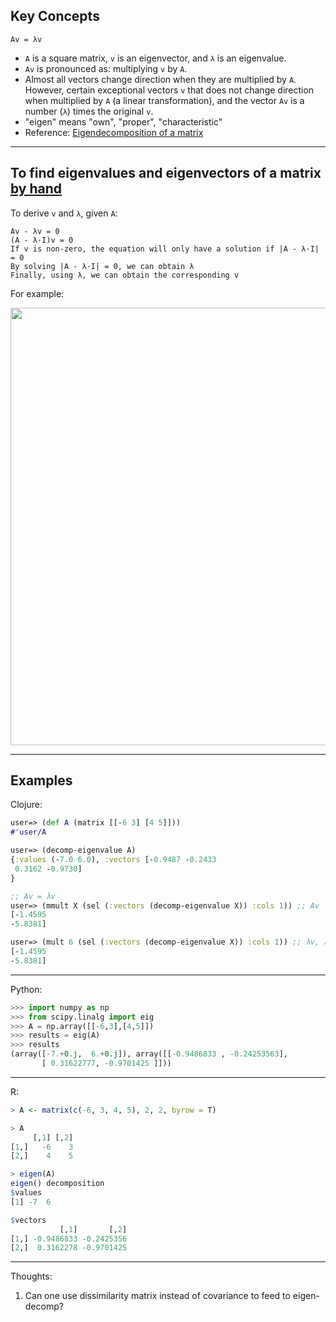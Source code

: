 ## Key Concepts

```Av = λv```

- ```A``` is a square matrix, ```v``` is an eigenvector, and ```λ``` is an eigenvalue.
- ```Av``` is pronounced as: multiplying ```v``` by ```A```.
- Almost all vectors change direction when they are multiplied by ```A```. However, certain exceptional vectors ```v``` that does not change direction when multiplied by ```A``` (a linear transformation), and the vector ```Av``` is a number (```λ```) times the original ```v```.
- "eigen" means "own", "proper", "characteristic"
- Reference: <a href="https://en.wikipedia.org/wiki/Eigendecomposition_of_a_matrix">Eigendecomposition of a matrix</a>

<hr>

## To find eigenvalues and eigenvectors of a matrix <a href="http://math.mit.edu/~gs/linearalgebra/ila0601.pdf">by hand</a>

To derive ```v``` and ```λ```, given ```A```:
```
Av - λv = 0
(A - λ·I)v = 0
If v is non-zero, the equation will only have a solution if |A - λ·I| = 0
By solving |A - λ·I| = 0, we can obtain λ
Finally, using λ, we can obtain the corresponding v
```

For example:
<p align="center"><img src="./images/eigenvalue_eigenvector_by_hand.png" width="700px"></p>

<hr>

## Examples

Clojure:
```Clojure
user=> (def A (matrix [[-6 3] [4 5]]))
#'user/A

user=> (decomp-eigenvalue A)
{:values (-7.0 6.0), :vectors [-0.9487 -0.2433
 0.3162 -0.9730]
}

;; Av = λv
user=> (mmult X (sel (:vectors (decomp-eigenvalue X)) :cols 1)) ;; Av
[-1.4595
-5.8381]

user=> (mult 6 (sel (:vectors (decomp-eigenvalue X)) :cols 1)) ;; λv, λ = 6
[-1.4595
-5.8381]
```

<hr>

Python:
```Python
>>> import numpy as np
>>> from scipy.linalg import eig
>>> A = np.array([[-6,3],[4,5]])
>>> results = eig(A)
>>> results
(array([-7.+0.j,  6.+0.j]), array([[-0.9486833 , -0.24253563],
       [ 0.31622777, -0.9701425 ]]))
```

<hr>

R:
```R
> A <- matrix(c(-6, 3, 4, 5), 2, 2, byrow = T)

> A
     [,1] [,2]
[1,]   -6    3
[2,]    4    5

> eigen(A)
eigen() decomposition
$values
[1] -7  6

$vectors
           [,1]       [,2]
[1,] -0.9486833 -0.2425356
[2,]  0.3162278 -0.9701425
```

<hr>

Thoughts:
1. Can one use dissimilarity matrix instead of covariance to feed to eigen-decomp?
